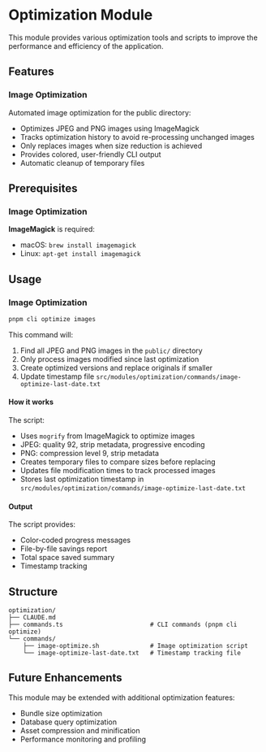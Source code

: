 # Optimization Module

This module provides various optimization tools and scripts to improve the performance and efficiency of the application.

## Features

### Image Optimization

Automated image optimization for the public directory:

- Optimizes JPEG and PNG images using ImageMagick
- Tracks optimization history to avoid re-processing unchanged images
- Only replaces images when size reduction is achieved
- Provides colored, user-friendly CLI output
- Automatic cleanup of temporary files

## Prerequisites

### Image Optimization
**ImageMagick** is required:
- macOS: `brew install imagemagick`
- Linux: `apt-get install imagemagick`

## Usage

### Image Optimization

```bash
pnpm cli optimize images
```

This command will:
1. Find all JPEG and PNG images in the `public/` directory
2. Only process images modified since last optimization
3. Create optimized versions and replace originals if smaller
4. Update timestamp file `src/modules/optimization/commands/image-optimize-last-date.txt`

#### How it works

The script:
- Uses `mogrify` from ImageMagick to optimize images
- JPEG: quality 92, strip metadata, progressive encoding
- PNG: compression level 9, strip metadata
- Creates temporary files to compare sizes before replacing
- Updates file modification times to track processed images
- Stores last optimization timestamp in `src/modules/optimization/commands/image-optimize-last-date.txt`

#### Output

The script provides:
- Color-coded progress messages
- File-by-file savings report
- Total space saved summary
- Timestamp tracking

## Structure

```
optimization/
├── CLAUDE.md
├── commands.ts                        # CLI commands (pnpm cli optimize)
└── commands/
    ├── image-optimize.sh              # Image optimization script
    └── image-optimize-last-date.txt   # Timestamp tracking file
```

## Future Enhancements

This module may be extended with additional optimization features:
- Bundle size optimization
- Database query optimization
- Asset compression and minification
- Performance monitoring and profiling